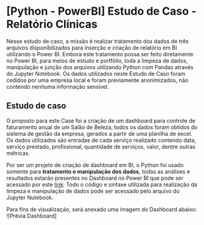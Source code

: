 # [Python - PowerBI] Estudo de Caso - Relatório Clínicas

Nesse estudo de caso, a missão é realizar tratamento dos dados de três arquivos disponibilizados para inserção e 
criação de relatório em BI utilizando o Power BI.
Embora este tratamento possa ser feito diretamente no Power BI, para meios de estudo e portfólio, toda a limpeza 
de dados, manipulação e junção dos arquivos utilizando Python com Pandas através do Jupyter Notebook.
Os dados utilizados neste Estudo de Caso foram cedidos por uma empresa local e 
foram previamente anonimizados, não contendo nenhuma informação sensível.

## Estudo de caso

O proposto para este Case foi a criação de um dashboard para controle de faturamento anual de um Salão de Beleza,
todos os dados foram obtidos do sistema de gestão da empresa, gerados a partir de uma planilha de excel.
Os dados utilizados são entradas de cada serviço realizado contendo data, serviço prestado, profissional, quantidade de serviços,
valor, dentre outras métricas.

Por ser um projeto de criação de dashboard em BI, o Python foi usado somente 
para **tratamento e manipulação dos dados**, todas as análises e resultados
estarão presentes no Dashboard no Power BI que pode ser acessado por este [link](https://app.powerbi.com/view?r=eyJrIjoiNDA2ZGIyZmEtODZkNy00Y2Y3LWExODYtNTUwNzU3NGUyODVmIiwidCI6IjI1Y2VlODZhLTBmYzUtNDRiNC1iOWQwLWE5NzA4YWVkMjg1MyJ9):
Todo o código e sintaxe utilizada para realização da limpeza e manipulação de dados pode ser acessado pelo arquivo do Jupyter Nutebook.

Para fins de visualização, será anexado uma imagem do Dashboard abaixo:
![Prévia Dashboard]


